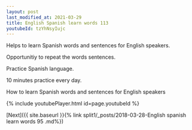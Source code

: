 ```yaml
---
layout: post
last_modified_at: 2021-03-29
title: English Spanish learn words 113 
youtubeId: tzYhNsyIujc
---
```

 
 
Helps to learn Spanish words and sentences for English speakers.

Opportunitiy to repeat the words sentences. 

Practice Spanish language. 
 
10 minutes practice every day. 
 
How to learn Spanish words and sentences for English speakers 
 
{% include youtubePlayer.html id=page.youtubeId %}
 
 
[Next]({{ site.baseurl }}{% link  split1/_posts/2018-03-28-English spanish learn words 95 .md%})
 
